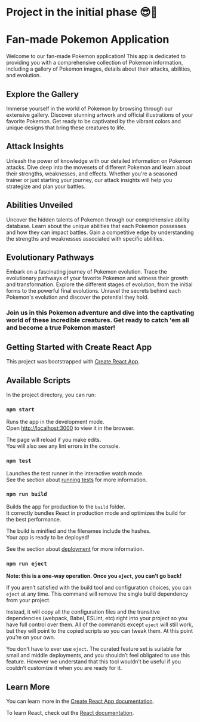 # Project in the initial phase 😎🚧

# Fan-made Pokemon Application
Welcome to our fan-made Pokemon application! This app is dedicated to providing you with a comprehensive collection of Pokemon information, including a gallery of Pokemon images, details about their attacks, abilities, and evolution.

## Explore the Gallery
Immerse yourself in the world of Pokemon by browsing through our extensive gallery. Discover stunning artwork and official illustrations of your favorite Pokemon. Get ready to be captivated by the vibrant colors and unique designs that bring these creatures to life.

## Attack Insights
Unleash the power of knowledge with our detailed information on Pokemon attacks. Dive deep into the movesets of different Pokemon and learn about their strengths, weaknesses, and effects. Whether you're a seasoned trainer or just starting your journey, our attack insights will help you strategize and plan your battles.

## Abilities Unveiled
Uncover the hidden talents of Pokemon through our comprehensive ability database. Learn about the unique abilities that each Pokemon possesses and how they can impact battles. Gain a competitive edge by understanding the strengths and weaknesses associated with specific abilities.

## Evolutionary Pathways
Embark on a fascinating journey of Pokemon evolution. Trace the evolutionary pathways of your favorite Pokemon and witness their growth and transformation. Explore the different stages of evolution, from the initial forms to the powerful final evolutions. Unravel the secrets behind each Pokemon's evolution and discover the potential they hold.

### Join us in this Pokemon adventure and dive into the captivating world of these incredible creatures. Get ready to catch 'em all and become a true Pokemon master!
## Getting Started with Create React App

This project was bootstrapped with [Create React App](https://github.com/facebook/create-react-app).

## Available Scripts

In the project directory, you can run:

### `npm start`

Runs the app in the development mode.\
Open [http://localhost:3000](http://localhost:3000) to view it in the browser.

The page will reload if you make edits.\
You will also see any lint errors in the console.

### `npm test`

Launches the test runner in the interactive watch mode.\
See the section about [running tests](https://facebook.github.io/create-react-app/docs/running-tests) for more information.

### `npm run build`

Builds the app for production to the `build` folder.\
It correctly bundles React in production mode and optimizes the build for the best performance.

The build is minified and the filenames include the hashes.\
Your app is ready to be deployed!

See the section about [deployment](https://facebook.github.io/create-react-app/docs/deployment) for more information.

### `npm run eject`

**Note: this is a one-way operation. Once you `eject`, you can’t go back!**

If you aren’t satisfied with the build tool and configuration choices, you can `eject` at any time. This command will remove the single build dependency from your project.

Instead, it will copy all the configuration files and the transitive dependencies (webpack, Babel, ESLint, etc) right into your project so you have full control over them. All of the commands except `eject` will still work, but they will point to the copied scripts so you can tweak them. At this point you’re on your own.

You don’t have to ever use `eject`. The curated feature set is suitable for small and middle deployments, and you shouldn’t feel obligated to use this feature. However we understand that this tool wouldn’t be useful if you couldn’t customize it when you are ready for it.

## Learn More

You can learn more in the [Create React App documentation](https://facebook.github.io/create-react-app/docs/getting-started).

To learn React, check out the [React documentation](https://reactjs.org/).
